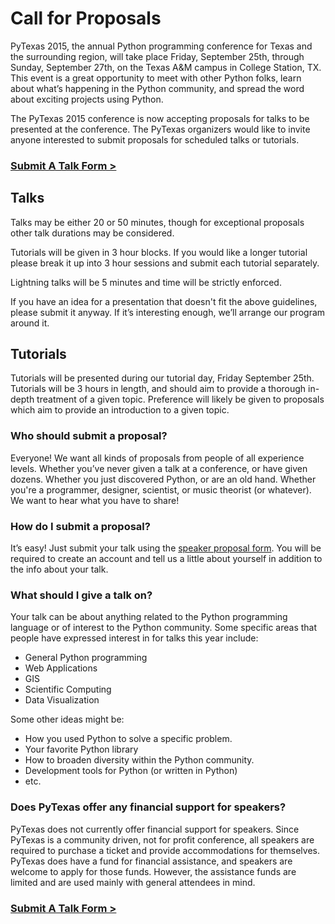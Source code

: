 # Call for Proposals

PyTexas 2015, the annual Python programming conference for Texas and the 
surrounding region, will take place Friday, September 25th, through Sunday, 
September 27th, on the Texas A&M campus in College Station, TX. This event is a 
great opportunity to meet with other Python folks, learn about what’s happening 
in the Python community, and spread the word about exciting projects using Python.

The PyTexas 2015 conference is now accepting proposals for talks to be 
presented at the conference. The PyTexas organizers would like to invite anyone 
interested to submit proposals for scheduled talks or tutorials.

### [Submit A Talk Form >](/2015/speakers/submit-talk)

## Talks

Talks may be either 20 or 50 minutes, though for exceptional proposals other 
talk durations may be considered.

Tutorials will be given in 3 hour blocks. If you would like a longer tutorial 
please break it up into 3 hour sessions and submit each tutorial separately.

Lightning talks will be 5 minutes and time will be strictly enforced.

If you have an idea for a presentation that doesn't fit the above guidelines, please submit it anyway. If it’s interesting enough, we’ll arrange our program around it.

## Tutorials

Tutorials will be presented during our tutorial day, Friday September 25th. 
Tutorials will be 3 hours in length, and should aim to provide a thorough 
in-depth treatment of a given topic. Preference will likely be given to 
proposals which aim to provide an introduction to a given topic.

### Who should submit a proposal?

Everyone! We want all kinds of proposals from people of all experience levels. Whether you’ve never given a talk at a conference, or have given dozens. Whether you just discovered Python, or are an old hand. Whether you're a programmer, designer, scientist, or music theorist (or whatever). We want to hear what you have to share!

### How do I submit a proposal?

It’s easy! Just submit your talk using the 
[speaker proposal form](/2015/speakers/submit-talk). You will be 
required to create an account and tell us a little about yourself in addition 
to the info about your talk.

### What should I give a talk on?

Your talk can be about anything related to the Python programming language or of interest to the Python community. Some specific areas that people have expressed interest in for talks this year include:

- General Python programming
- Web Applications
- GIS
- Scientific Computing
- Data Visualization

Some other ideas might be:

- How you used Python to solve a specific problem.
- Your favorite Python library
- How to broaden diversity within the Python community.
- Development tools for Python (or written in Python)
- etc. 

### Does PyTexas offer any financial support for speakers?

PyTexas does not currently offer financial support for speakers. Since PyTexas is a community driven, not for profit conference, all speakers are required to purchase a ticket and provide accommodations for themselves. PyTexas does have a fund for financial assistance, and speakers are welcome to apply for those funds. However, the assistance funds are limited and are used mainly with general attendees in mind.

### [Submit A Talk Form >](/2015/speakers/submit-talk)
